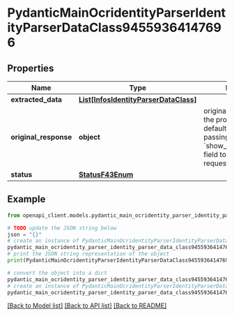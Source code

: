 # PydanticMainOcridentityParserIdentityParserDataClass94559364147696


## Properties

Name | Type | Description | Notes
------------ | ------------- | ------------- | -------------
**extracted_data** | [**List[InfosIdentityParserDataClass]**](InfosIdentityParserDataClass.md) |  | [optional] 
**original_response** | **object** | original response sent by the provider, hidden by default, show it by passing the &#x60;show_original_response&#x60; field to &#x60;true&#x60; in your request | [optional] 
**status** | [**StatusF43Enum**](StatusF43Enum.md) |  | 

## Example

```python
from openapi_client.models.pydantic_main_ocridentity_parser_identity_parser_data_class94559364147696 import PydanticMainOcridentityParserIdentityParserDataClass94559364147696

# TODO update the JSON string below
json = "{}"
# create an instance of PydanticMainOcridentityParserIdentityParserDataClass94559364147696 from a JSON string
pydantic_main_ocridentity_parser_identity_parser_data_class94559364147696_instance = PydanticMainOcridentityParserIdentityParserDataClass94559364147696.from_json(json)
# print the JSON string representation of the object
print(PydanticMainOcridentityParserIdentityParserDataClass94559364147696.to_json())

# convert the object into a dict
pydantic_main_ocridentity_parser_identity_parser_data_class94559364147696_dict = pydantic_main_ocridentity_parser_identity_parser_data_class94559364147696_instance.to_dict()
# create an instance of PydanticMainOcridentityParserIdentityParserDataClass94559364147696 from a dict
pydantic_main_ocridentity_parser_identity_parser_data_class94559364147696_form_dict = pydantic_main_ocridentity_parser_identity_parser_data_class94559364147696.from_dict(pydantic_main_ocridentity_parser_identity_parser_data_class94559364147696_dict)
```
[[Back to Model list]](../README.md#documentation-for-models) [[Back to API list]](../README.md#documentation-for-api-endpoints) [[Back to README]](../README.md)


